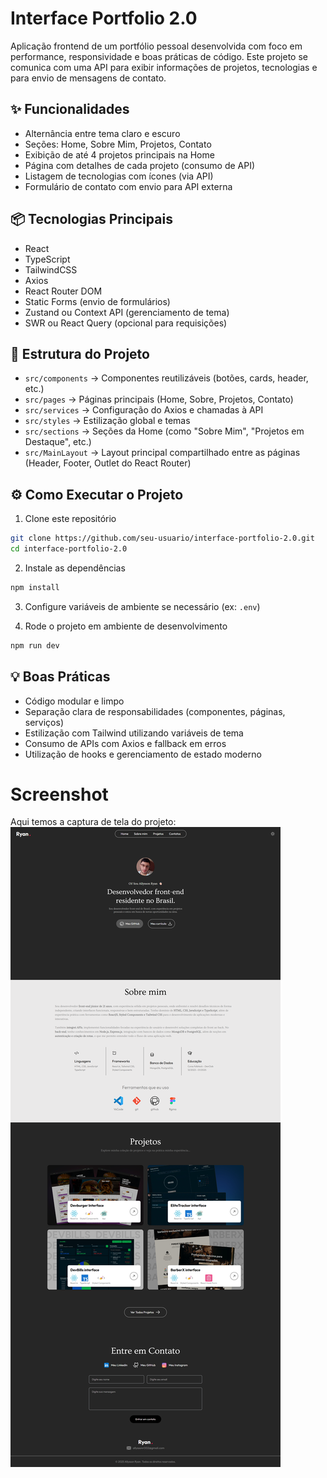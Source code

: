 # Interface Portfolio 2.0

Aplicação frontend de um portfólio pessoal desenvolvida com foco em performance, responsividade e boas práticas de código. Este projeto se comunica com uma API para exibir informações de projetos, tecnologias e para envio de mensagens de contato.

## ✨ Funcionalidades

- Alternância entre tema claro e escuro
- Seções: Home, Sobre Mim, Projetos, Contato
- Exibição de até 4 projetos principais na Home
- Página com detalhes de cada projeto (consumo de API)
- Listagem de tecnologias com ícones (via API)
- Formulário de contato com envio para API externa

## 📦 Tecnologias Principais

- React
- TypeScript
- TailwindCSS
- Axios
- React Router DOM
- Static Forms (envio de formulários)
- Zustand ou Context API (gerenciamento de tema)
- SWR ou React Query (opcional para requisições)

## 🧱 Estrutura do Projeto

- `src/components` → Componentes reutilizáveis (botões, cards, header, etc.)
- `src/pages` → Páginas principais (Home, Sobre, Projetos, Contato)
- `src/services` → Configuração do Axios e chamadas à API
- `src/styles` → Estilização global e temas
- `src/sections` → Seções da Home (como "Sobre Mim", "Projetos em Destaque", etc.)
- `src/MainLayout` → Layout principal compartilhado entre as páginas (Header, Footer, Outlet do React Router)

## ⚙️ Como Executar o Projeto

1. Clone este repositório

```bash
git clone https://github.com/seu-usuario/interface-portfolio-2.0.git
cd interface-portfolio-2.0
```

2. Instale as dependências

```bash
npm install
```

3. Configure variáveis de ambiente se necessário (ex: `.env`)

4. Rode o projeto em ambiente de desenvolvimento

```bash
npm run dev
```

## 💡 Boas Práticas

- Código modular e limpo
- Separação clara de responsabilidades (componentes, páginas, serviços)
- Estilização com Tailwind utilizando variáveis de tema
- Consumo de APIs com Axios e fallback em erros
- Utilização de hooks e gerenciamento de estado moderno

# Screenshot

Aqui temos a captura de tela do projeto:
![screenshot](src/assets/portfolioImg.png)
